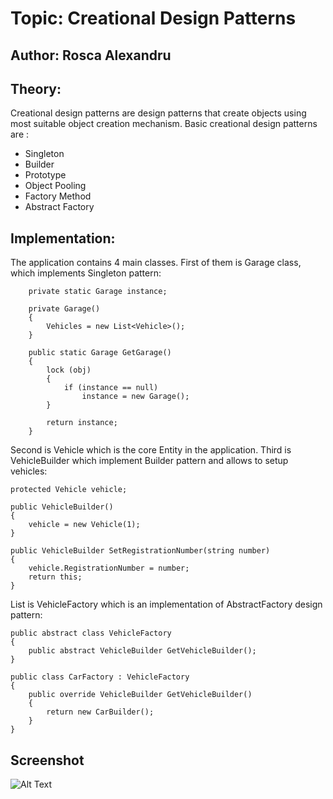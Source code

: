 # Topic: Creational Design Patterns
## Author: Rosca Alexandru

## Theory:
Creational design patterns are design patterns that create objects using most suitable object creation mechanism. 
Basic creational design patterns are :

* Singleton
* Builder
* Prototype
* Object Pooling
* Factory Method
* Abstract Factory

## Implementation:

The application contains 4 main classes. First of them is Garage class, which implements Singleton pattern:
        
        private static Garage instance;
        
        private Garage()
        {
            Vehicles = new List<Vehicle>();
        }

        public static Garage GetGarage()
        {
            lock (obj)
            {
                if (instance == null)
                    instance = new Garage();
            }

            return instance;
        }
    
Second is Vehicle which is the core Entity in the application. Third is VehicleBuilder which implement Builder pattern and allows to setup vehicles:

    protected Vehicle vehicle;
    
    public VehicleBuilder()
    {
        vehicle = new Vehicle(1);
    }

    public VehicleBuilder SetRegistrationNumber(string number)
    {
        vehicle.RegistrationNumber = number;
        return this;
    }

List is VehicleFactory which is an implementation of AbstractFactory design pattern:

    public abstract class VehicleFactory
    {
        public abstract VehicleBuilder GetVehicleBuilder();
    }

    public class CarFactory : VehicleFactory
    {
        public override VehicleBuilder GetVehicleBuilder()
        {
            return new CarBuilder();
        }
    }

## Screenshot
  ![Alt Text](https://i.ibb.co/d4gN4CV/Screenshot-2021-10-05-231550.png)
